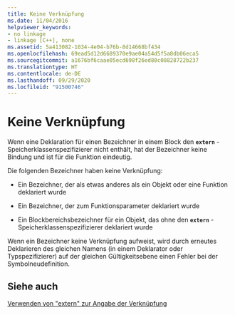```yaml
---
title: Keine Verknüpfung
ms.date: 11/04/2016
helpviewer_keywords:
- no linkage
- linkage [C++], none
ms.assetid: 5a413082-1034-4e04-b76b-8d14668bf434
ms.openlocfilehash: 69ead5d12d6689370e9ae04a54d5f5a8db06eca5
ms.sourcegitcommit: a1676bf6caae05ecd698f26ed80c08828722b237
ms.translationtype: HT
ms.contentlocale: de-DE
ms.lasthandoff: 09/29/2020
ms.locfileid: "91500746"
---
```

# <a name="no-linkage"></a>Keine Verknüpfung

Wenn eine Deklaration für einen Bezeichner in einem Block den **`extern`** -Speicherklassenspezifizierer nicht enthält, hat der Bezeichner keine Bindung und ist für die Funktion eindeutig.

Die folgenden Bezeichner haben keine Verknüpfung:

- Ein Bezeichner, der als etwas anderes als ein Objekt oder eine Funktion deklariert wurde

- Ein Bezeichner, der zum Funktionsparameter deklariert wurde

- Ein Blockbereichsbezeichner für ein Objekt, das ohne den **`extern`** -Speicherklassenspezifizierer deklariert wurde

Wenn ein Bezeichner keine Verknüpfung aufweist, wird durch erneutes Deklarieren des gleichen Namens (in einem Deklarator oder Typspezifizierer) auf der gleichen Gültigkeitsebene einen Fehler bei der Symbolneudefinition.

## <a name="see-also"></a>Siehe auch

[Verwenden von "extern" zur Angabe der Verknüpfung](../cpp/extern-cpp.md)
